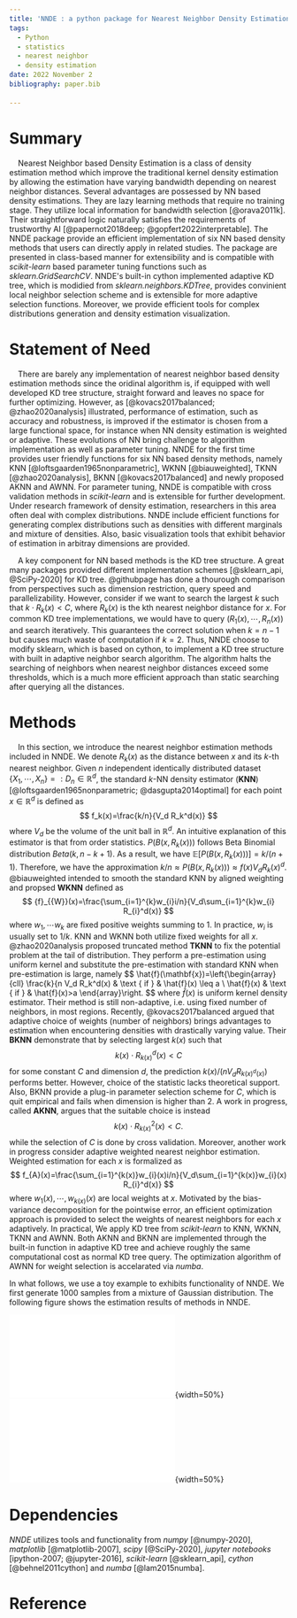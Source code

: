 ```yaml
---
title: 'NNDE : a python package for Nearest Neighbor Density Estimation'
tags:
  - Python
  - statistics
  - nearest neighbor
  - density estimation
date: 2022 November 2
bibliography: paper.bib

---
```


# Summary

    Nearest Neighbor based Density Estimation is a class of density estimation method which improve the traditional kernel density estimation by allowing the estimation have varying bandwidth depending on nearest neighbor distances. Several advantages are possessed by NN based density estimations. They are lazy learning methods that require no training stage. They utilize local information for bandwidth selection [@orava2011k]. Their straightforward logic naturally satisfies the requirements of trustworthy AI [@papernot2018deep; @gopfert2022interpretable]. The NNDE package provide an efficient implementation of six NN based density methods that users can directly apply in related studies. The package are presented in class-based manner for extensibility and is compatible with *scikit-learn* based parameter tuning functions such as *sklearn.GridSearchCV*. NNDE's built-in cython implemented adaptive KD tree, which is modidied from *sklearn.neighbors.KDTree*, provides convinient local neighbor selection scheme and is extensible for more adaptive selection functions. Moreover, we provide efficient tools for complex distributions generation and density estimation visualization.

# Statement of Need


    There are barely any implementation of nearest neighbor based density estimation methods since the oridinal algorithm is, if equipped with well developed KD tree structure, straight forward and leaves no space for further optimizing. However, as [@kovacs2017balanced; @zhao2020analysis] illustrated, performance of estimation, such as accuracy and robustness, is improved if the estimator is chosen from a large functional space, for instance when NN density estimation is weighted or adaptive. These evolutions of NN bring challenge to algorithm implementation as well as parameter tuning. NNDE for the first time provides user friendly functions for six NN based density methods, namely KNN [@loftsgaarden1965nonparametric], WKNN [@biauweighted], TKNN [@zhao2020analysis], BKNN [@kovacs2017balanced] and newly proposed AKNN and AWNN. For parameter tuning, NNDE is compatible with cross validation methods in *scikit-learn* and is extensible for further development. Under research framework of density estimation, researchers in this area often deal with complex distributions. NNDE include efficient functions for generating complex distributions such as densities with different marginals and mixture of densities. Also, basic visualization tools that exhibit behavior of estimation in arbitray dimensions are provided. 

    A key component for NN based methods is the KD tree structure. A great many packages provided different implementation schemes [@sklearn_api, @SciPy-2020] for KD tree. @githubpage has done a thourough comparison from perspectives such as dimension restriction, query speed and parallelizability. However, consider if we want to search the largest $k$ such that $k\cdot R_k(x)<C$, where $R_k(x)$ is the kth nearest neighbor distance for $x$. For common KD tree implementations, we would have to query $(R_1(x),\cdots, R_n(x))$ and search iteratively. This guarantees the correct solution when $k=n-1$ but causes much waste of computation if $k=2$. Thus, NNDE choose to modify sklearn, which is based on cython, to implement a KD tree structure with built in adaptive neighbor search algorithm. The algorithm halts the searching of neighbors when nearest neighbor distances exceed some thresholds, which is a much more efficient approach than static searching after querying all the distances. 


# Methods


    In this section, we introduce the nearest neighbor estimation methods included in NNDE. We denote $R_k(x)$ as the distance between $x$ and its $k$-th nearest neighbor. Given $n$ independent identically distributed dataset $\{X_1,\cdots,X_n\}=:D_n \in \mathbb{R}^d$, the standard $k$-NN density estimator (**KNN**) [@loftsgaarden1965nonparametric; @dasgupta2014optimal] for each point $x \in \mathbb{R}^d$ is defined as 
$$
f_k(x)=\frac{k/n}{V_d R_k^d(x)}
$$
where $V_d$ be the volume of the unit ball in $\mathbb{R}^d$. An intuitive explanation of this estimator is that from order statistics. $P(B(x, R_k(x)))$ follows Beta Binomial distribution $Beta(k, n − k + 1)$. As a result, we have $\mathbb{E}[P(B(x, R_k(x)))] = k/(n + 1)$. Therefore, we have the approximation $k/n ≈ P(B(x, R_k(x))) ≈ f(x)V_d R_k(x)^d$. @biauweighted intended to smooth the standard KNN by aligned weighting and propsed **WKNN** defined as 
$$
{f}_{{W}}(x)=\frac{\sum_{i=1}^{k}w_{i}i/n}{V_d\sum_{i=1}^{k}w_{i} R_{i}^d(x)}
$$
where $w_1,\cdots w_k$ are fixed positive weights summing to 1. In practice, $w_i$ is usually set to $1/k$. KNN and WKNN both utilize fixed weights for all $x$. @zhao2020analysis proposed truncated method **TKNN** to fix the potential problem at the tail of distribution. They perform a pre-estimation using uniform kernel and substitute the pre-estimation with standard KNN when pre-estimation is large, namely 
$$
\hat{f}(\mathbf{x})=\left\{\begin{array}{cll}
\frac{k}{n V_d R_k^d(x) & \text { if } & \hat{f}(x) \leq a \\
\hat{f}(x) & \text { if } & \hat{f}(x)>a
\end{array}\right.
$$
where $\hat{f}(x)$ is uniform kernel density estimator. Their method is still non-adaptive, i.e. using fixed number of neighbors, in most regions. Recently, @kovacs2017balanced argued that adaptive choice of weights (number of neighbors) brings advantages to estimation when encountering densities with drastically varying value. Their **BKNN** demonstrate that by selecting largest $k(x)$ such that
$$
k(x)\cdot R_{k(x)}^d(x)<C
$$
for some constant $C$ and dimension $d$, the prediction $k(x)/(nV_dR_{k(x)^d(x)})$ performs better. However, choice of the statistic lacks theoretical support. Also, BKNN provide a plug-in parameter selection scheme for $C$, which is quit empirical and fails when dimension is higher than 2. A work in progress, called **AKNN**, argues that the suitable choice is instead 
$$
k(x)\cdot R_{k(x)}^2(x)<C. 
$$
while the selection of $C$ is done by cross validation. Moreover, another work in progress consider adaptive weighted nearest neighbor estimation. Weighted estimation for each $x$ is formalized as 
$$
	f_{A}(x)=\frac{\sum_{i=1}^{k(x)}w_{i}(x)i/n}{V_d\sum_{i=1}^{k(x)}w_{i}(x) R_{i}^d(x)}
$$
where $w_1(x),\cdots,w_{k(x)}(x)$ are local weights at $x$. Motivated by the bias-variance decomposition for the pointwise error, an efficient optimization approach is provided to select the weights of nearest neighbors for each $x$ adaptively. 
In practical, We apply KD tree from *scikit-learn* to KNN, WKNN, TKNN and AWNN. Both AKNN and BKNN are implemented through the built-in function in adaptive KD tree and achieve roughly the same computational cost as normal KD tree query. The optimization algorithm of AWNN for weight selection is accelarated via *numba*. 


In what follows, we use a toy example to exhibits functionality of NNDE. We first generate 1000 samples from a mixture of Gaussian distribution. The following figure shows the estimation results of methods in NNDE. 

![image](./example_1.pdf){width=50%}
![image](./example_2.pdf){width=50%}

# Dependencies

*NNDE* utilizes tools and functionality from *numpy* [@numpy-2020], *matplotlib* [@matplotlib-2007], *scipy* [@SciPy-2020], *jupyter notebooks* [ipython-2007; @jupyter-2016], *scikit-learn* [@sklearn_api], *cython* [@behnel2011cython] and *numba* [@lam2015numba]. 








# Reference

